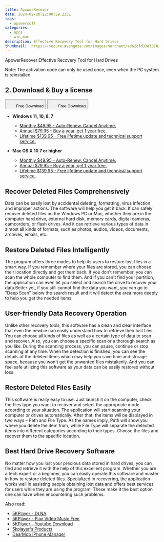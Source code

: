 ```yaml
---
title: ApowerRecover
date: 2024-09-20T22:00:59.233Z
tags: 
  - apowersoft
categories: 
  - apps
  - win,mac
description: Effective Recovery Tool for Hard Drives
thumbnail: 	https://secure.avangate.com/images/merchant/ad62cfd33e3870262d6bf5331c1f13b0/products/5_apowerRecover.png
---
```

ApowerRecover
Effective Recovery Tool for Hard Drives

Note: The activation code can only be used once, even when the PC system is reinstalled

## 2. Download & Buy a license

<div class="mx-auto flex items-center justify-center space-x-4">
  <button 
  onclick="javascript:window.open('https://secure.2checkout.com/order/checkout.php?PRODS=4711959&QTY=1&AFFILIATE=108875&CART=1', '_blank');
    window.open('https://download.apowersoft.com/down.php?softid=apowerrecover-allapowersoft', '_blank');void(0);"
  class="flex flex-row font-bold rounded-lg text-lg w-48 h-16 bg-[#FF8014] text-[#ffffff] items-center justify-center p-2">
    <svg width="24px" height="24px" viewBox="0 0 24 24" xmlns="http://www.w3.org/2000/svg" color="#ffffff" fill="none" stroke="currentColor" stroke-width="3" stroke-linecap="round" stroke-linejoin="round"><path d="M16 2C16.3632 4.17921 14.0879 5.83084 12.8158 6.57142C12.4406 6.78988 12.0172 6.5117 12.0819 6.08234C12.2993 4.63878 13.0941 2.00008 16 2Z" stroke="#f8f7f7" stroke-width="1.5"></path><path d="M9 6.5C9.89676 6.5 10.6905 6.69941 11.2945 6.92013C12.0563 7.19855 12.9437 7.19854 13.7055 6.92012C14.3094 6.6994 15.1032 6.5 15.9999 6.5C17.0852 6.5 18.4649 7.08889 19.4999 8.26666C16 11 17 15.5 20.269 16.6916C19.2253 19.5592 17.2413 21.5 15.4999 21.5C13.9999 21.5 14 20.8 12.5 20.8C11 20.8 11 21.5 9.5 21.5C7 21.5 4 17.5 4 12.5C4 8.5 7 6.5 9 6.5Z" stroke="#f8f7f7" stroke-width="1.5"></path></svg>    
    <span class="font-medium mx-auto">Free Download</span>  
  </button>
  <button 
  onclick="javascript:window.open('https://secure.2checkout.com/order/checkout.php?PRODS=4711959&QTY=1&AFFILIATE=108875&CART=1', '_blank');
    window.open('https://download.apowersoft.com/down.php?softid=apowerrecover-allapowersoft', '_blank');void(0);"
  class="flex flex-row font-bold rounded-lg text-lg w-48 h-16 bg-[#FF8014] text-[#ffffff] items-center justify-center p-2">
    <svg width="24px" height="24px" viewBox="0 0 24 24" xmlns="http://www.w3.org/2000/svg" color="#ffffff" fill="none" stroke="currentColor" stroke-width="3" stroke-linecap="round" stroke-linejoin="round"><path d="M4 16.9865V7.01353C4 6.71792 4.21531 6.46636 4.50737 6.42072L19.3074 4.10822C19.6713 4.05137 20 4.33273 20 4.70103V19.299C20 19.6673 19.6713 19.9486 19.3074 19.8918L4.50737 17.5793C4.21531 17.5336 4 17.2821 4 16.9865Z" stroke="#f8f7f7" stroke-width="1.5"></path><path d="M4 12H20" stroke="#f8f7f7" stroke-width="1.5"></path><path d="M10.5 5.5V18.5" stroke="#f8f7f7" stroke-width="1.5"></path></svg>
    <span class="font-medium mx-auto">Free Download</span>  
  </button>
</div>

- **Windows 11, 10, 8, 7**
  - [Monthly $49.95 - Auto-Renew. Cancel Anytime.](https://secure.2checkout.com/order/checkout.php?PRODS=4711959&QTY=1&AFFILIATE=108875&CART=1)
  - [Annual $79.95 - Buy a year, get 1 year free.](https://secure.2checkout.com/order/checkout.php?PRODS=4711961&QTY=1&AFFILIATE=108875&CART=1)
  - [Lifetime $139.95 - Free lifetime update and technical support service.](https://secure.2checkout.com/order/checkout.php?PRODS=4711962&QTY=1&AFFILIATE=108875&CART=1)
  
- **Mac OS X 10.7 or higher**
  - [Monthly $49.95 - Auto-Renew. Cancel Anytime.](https://secure.2checkout.com/order/checkout.php?PRODS=4711959&QTY=1&AFFILIATE=108875&CART=1)
  - [Annual $79.95 - Buy a year, get 1 year free.](https://secure.2checkout.com/order/checkout.php?PRODS=4711961&QTY=1&AFFILIATE=108875&CART=1)
  - [Lifetime $139.95 - Free lifetime update and technical support service.](https://secure.2checkout.com/order/checkout.php?PRODS=4711962&QTY=1&AFFILIATE=108875&CART=1)
  
## Recover Deleted Files Comprehensively

Data can be easily lost by accidental deleting, formatting, virus infection and improper actions. The software will help you get it back. It can safely recover deleted files on the Windows PC or Mac, whether they are in the computer hard drive, external hard disk, memory cards, digital cameras, camcorders, or flash drives. And it can retrieve various types of data in almost all kinds of formats, such as photos, audios, videos, documents, archives, emails, etc.

## Restore Deleted Files Intelligently

The program offers three modes to help its users to restore lost files in a smart way. If you remember where your files are stored, you can choose their location directly and get them back. If you don't remember, you can scan the whole computer to find them. And if you can't find your partition, the application can even let you select and search the drive to recover your data.Better yet, if you still cannot find the data you want, you can go to "Deep Scan" below the search result and it will detect the area more deeply to help you get the needed items.

## User-friendly Data Recovery Operation

Unlike other recovery tools, this software has a clean and clear interface that even the newbie can easily understand how to retrieve their lost files. You can choose all kinds of files as well as a certain type of data to scan and recover. Also, you can choose a specific scan or a thorough search as you like. During the scanning process, you can pause, continue or stop scanning at any time. When the detection is finished, you can see the details of the deleted items which may help you save time and storage space, because you won't get the unwanted files mistakenly. And you can feel safe utilizing this software as your data can be easily restored without loss.

## Restore Deleted Files Easily

This software is really easy to use. Just launch it on the computer, check the files type you want to recover and select the appropriate mode according to your situation. The application will start scanning your computer or drives automatically. After that, the items will be displayed in two ways – Path and File Type. As the names imply, Path will show you where you delete the item from, while File Type will separate the detected items into different categories according to their types. Choose the files and recover them to the specific location.

## Best Hard Drive Recovery Software

No matter how you lost your precious data stored in hard drives, you can find and retrieve it with the help of this excellent program. Whether you are a tech expert or a beginner, you can easily operate this software and master in how to restore deleted files. Specialized in recovering, the application works well in assisting people obtaining lost data and offers best services for users while they are using the program. These make it the best option one can have when encountering such problems.

<ins class="adsbygoogle"
      style="display:block"
      data-ad-client="ca-pub-7571918770474297"
      data-ad-slot="8358498916"
      data-ad-format="auto"
      data-full-width-responsive="true"></ins>

<span class="atpl-alsoreadstyle">Also read:</span>
<div><ul>
<li><a href="https://tools.techidaily.com/5kplayer/dlna/"><u>5KPlayer - DLNA</u></a></li>
<li><a href="https://tools.techidaily.com/5kplayer/video-music-player/"><u>5KPlayer - Play Video Music Free</u></a></li>
<li><a href="https://tools.techidaily.com/5kplayer/youtube-download/"><u>5KPlayer - Youtube Download</u></a></li>
<li><a href="https://tools.techidaily.com/5kplayer/products/"><u>5kplayer's Products</u></a></li>
<li><a href="https://tools.techidaily.com/5kplayer/iphone-manager/"><u>DearMob iPhone Manager</u></a></li>
</ul></div>

